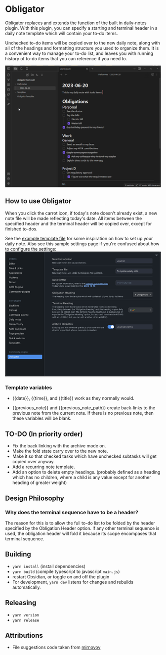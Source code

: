 # Obligator

Obligator replaces and extends the function of the built in daily-notes plugin.
With this plugin, you can specify a starting and terminal header in a daily
note template which will contain your to-do items.

Unchecked to-do items will be copied over to the new daily note, along with all
of the headings and formatting structure you used to organize them. It is a
convenient way to manage your to-do list, and leaves you with running history
of to-do items that you can reference if you need to.

![](preview.gif)

## How to use Obligator

When you click the carrot icon, if today's note doesn't already exist, a new
note file will be made reflecting today's date. All items between the specified
header and the terminal header will be copied over, except for finished to-dos.

See the [example template file](example/daily_note.md) for some inspiration on how
to set up your daily note. Also see this sample settings page if you're
confused about how to configure the settings:
![](example/settings.png)

### Template variables
 * {{date}}, {{time}}, and {{title}} work as they normally would.


 * {{previous_note}} and {{previous_note_path}} create back-links to the
   previous note from the current note. If there is no previous note, then
   these variables will be blank.

## TO-DO (In priority order)
* Fix the back linking with the archive mode on.
* Make the fold state carry over to the new note.
* Make it so that checked tasks which have unchecked subtasks will get copied
  over anyway.
* Add a recurring note template.
* Add an option to delete empty headings. (probably defined as a heading which
  has no children, where a child is any value except for another heading of
  greater weight)

## Design Philosophy
### Why does the terminal sequence have to be a header?
The reason for this is to allow the full to-do list to be folded by the header
specified by the Obligation Header option. If any other terminal sequence is
used, the obligation header will fold it because its scope encompases that
terminal sequence.

## Building
* `yarn install` (install dependencies)
* `yarn build` (compile typescript to javascript `main.js`)
* restart Obsidian, or toggle on and off the plugin
* For development, `yarn dev` listens for changes and rebuilds automatically.

## Releasing
* `yarn version`
* `yarn release`

## Attributions
* File suggestions code taken from [mirnovov](https://github.com/mirnovov/obsidian-homepage/blob/main/src/suggest.ts)
